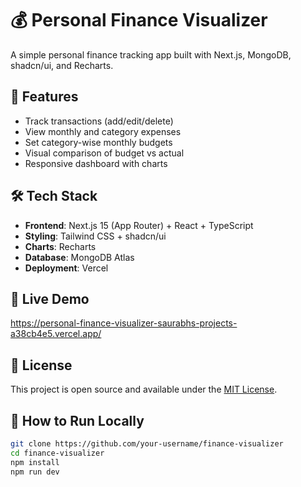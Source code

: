 # 💰 Personal Finance Visualizer

A simple personal finance tracking app built with Next.js, MongoDB, shadcn/ui, and Recharts.

## 🚀 Features
- Track transactions (add/edit/delete)
- View monthly and category expenses
- Set category-wise monthly budgets
- Visual comparison of budget vs actual
- Responsive dashboard with charts

## 🛠️ Tech Stack

- **Frontend**: Next.js 15 (App Router) + React + TypeScript
- **Styling**: Tailwind CSS + shadcn/ui
- **Charts**: Recharts
- **Database**: MongoDB Atlas
- **Deployment**: Vercel


## 🔗 Live Demo
https://personal-finance-visualizer-saurabhs-projects-a38cb4e5.vercel.app/

## 📄 License

This project is open source and available under the [MIT License](LICENSE).

## 🧠 How to Run Locally

```bash
git clone https://github.com/your-username/finance-visualizer
cd finance-visualizer
npm install
npm run dev

